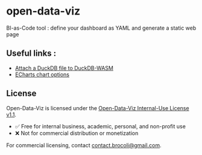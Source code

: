 # open-data-viz
BI-as-Code tool : define your dashboard as YAML and generate a static web page

## Useful links : 
- [Attach a DuckDB file to DuckDB-WASM](https://observablehq.com/@huggingface/attach-a-duckdb-file-to-duckdb-wasm)
- [ECharts chart options](https://echarts.apache.org/en/option.html)

## License

Open-Data-Viz is licensed under the [Open-Data-Viz Internal-Use License v1.1](./LICENSE.txt).

- ✅ Free for internal business, academic, personal, and non-profit use
- ❌ Not for commercial distribution or monetization

For commercial licensing, contact [contact.brocoli@gmail.com](mailto:contact.brocoli@gmail.com).
